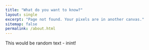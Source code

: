 ```yaml
---
title: "What do you want to know?"
layout: single
excerpt: "Page not found. Your pixels are in another canvas."
sitemap: false
permalink: /about.html
---
```


This would be random text - inint!
